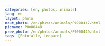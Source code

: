 ```yaml
---
categories: [en, photos, animals]
lang: en
layout: photo
next_photo: /en/photos/animals/P0000447.html
picname: P0000448
prev_photo: /en/photos/animals/P0000449.html
tags: [Fotofalle, Leopard]
---
```


